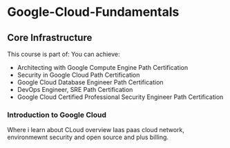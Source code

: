 # Google-Cloud-Fundamentals

## Core Infrastructure

This course is part of:
You can achieve:
- Architecting with Google Compute Engine Path Certification
- Security in Google Cloud Path Certification
- Google Cloud Database Engineer Path Certification
- DevOps Engineer, SRE Path Certification
- Google Cloud Certified Professional Security Engineer Path Certification

### Introduction to Google Cloud

Where i learn about CLoud overview Iaas paas cloud network, environmewnt security and open source and plus billing.



